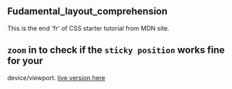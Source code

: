 ## Fudamental_layout_comprehension
This is the end 'fr' of CSS starter tutorial from MDN site.<br>
## `zoom` in to check if the `sticky position` works fine for your 
device/viewport.
[live version here](https://ashuai-jpg.github.io/Fudamental_layout_comprehension/)
